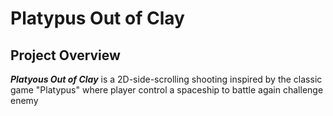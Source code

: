 # Platypus Out of Clay

## Project Overview

***Platyous Out of Clay*** is a 2D-side-scrolling shooting inspired by the classic game "Platypus" where player control a spaceship to battle again challenge enemy

